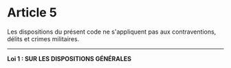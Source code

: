 # Article 5
Les dispositions du présent code ne s'appliquent pas aux contraventions,
délits et crimes militaires.

***
**Loi 1 : SUR LES DISPOSITIONS GÉNÉRALES**